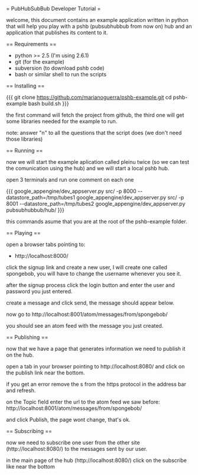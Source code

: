 = PubHubSubBub Developer Tutorial =

welcome, this document contains an example application written in python
that will help you play with a pshb (pubsubhubbub from now on) hub and
an application that publishes its content to it.

== Requirements ==

* python >= 2.5 (I'm using 2.6.1)
* git (for the example)
* subversion (to download pshb code)
* bash or similar shell to run the scripts

== Installing ==

{{{
git clone https://github.com/marianoguerra/pshb-example.git
cd pshb-example
bash build.sh
}}}

the first command will fetch the project from github, the third one will get some
libraries needed for the example to run.

note: answer "n" to all the questions that the script does (we don't need those libraries)

== Running ==

now we will start the example aplication called pleinu twice (so we can test the comunication
using the hub) and we will start a local pshb hub.

open 3 terminals and run one comment on each one

{{{
google_appengine/dev_appserver.py src/ -p 8000 --datastore_path=/tmp/tubes1
google_appengine/dev_appserver.py src/ -p 8001 --datastore_path=/tmp/tubes2
google_appengine/dev_appserver.py pubsubhubbub/hub/
}}}

this commands asume that you are at the root of the pshb-example folder.

== Playing ==

open a browser tabs pointing to:

 * http://localhost:8000/

click the signup link and create a new user, I will create one called spongebob, you will have
to change the username whenever you see it.

after the signup process click the login button and enter the user and password you just entered.

create a message and click send, the message should appear below.

now go to http://localhost:8001/atom/messages/from/spongebob/

you should see an atom feed with the message you just created.

== Publishing ==

now that we have a page that generates information we need to publish it on the hub.

open a tab in your browser pointing to http://localhost:8080/ and click on the publish link near the bottom.

if you get an error remove the s from the https protocol in the address bar and refresh.

on the Topic field enter the url to the atom feed we saw before: http://localhost:8001/atom/messages/from/spongebob/

and click Publish, the page wont change, that's ok.

== Subscribing ==

now we need to subscribe one user from the other site (http://localhost:8080/) to the messages sent by our user.

in the main page of the hub (http://localhost:8080/) click on the subscribe like near the bottom


